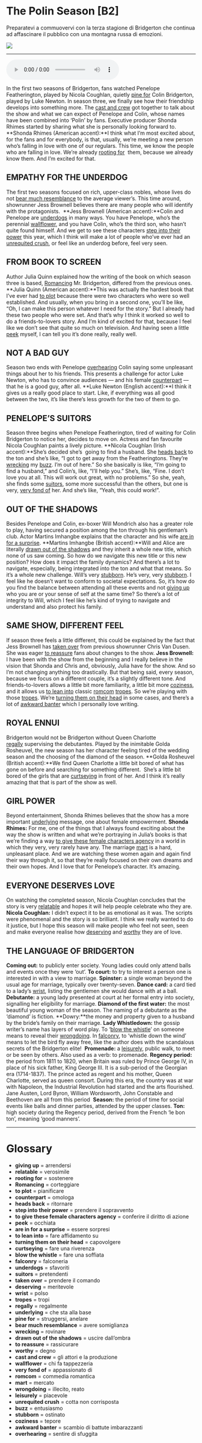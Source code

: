 # The Polin Season   [B2]

Preparatevi a commuovervi con la terza stagione di Bridgerton che continua ad affascinare il pubblico con una montagna russa di emozioni.

![](The%20Polin%20Season.jpg)

--------------

<div>
<audio controls autoplay>
    <source src="https:/raw.githubusercontent.com/dartie/speakup/main/2024-05/The%20Polin%20Season.mp3" type="audio/mpeg">
</audio>
</div>


In the first two seasons of Bridgerton, fans watched Penelope Featherington, played by Nicola Coughlan, quietly [pine for](## "struggersi, anelare") Colin Bridgerton, played by Luke Newton. In season three, we finally see how their friendship develops into something more. The [cast and crew](## "gli attori e la produzione") got together to talk about the show and what we can expect of Penelope and Colin, whose names have been combined into ‘Polin’ by fans. Executive producer Shonda Rhimes started by sharing what she is personally looking forward to.
**Shonda Rhimes (American accent):**I think what I’m most excited about, for the fans and for everybody, is that, usually, we’re meeting a new person who’s falling in love with one of our regulars. This time, we know the people who are falling in love. We’re already [rooting for](## "sostenere")  them, because we already know them. And I’m excited for that. 

## EMPATHY FOR THE UNDERDOG
The first two seasons focused on rich, upper-class nobles, whose lives do not [bear much resemblance](## "avere somiglianza") to the average viewer’s. This time around, showrunner Jess Brownell believes there are many people who will identify with the protagonists. 
**Jess Brownell (American accent):**Colin and Penelope are [underdogs](## "sfavoriti") in many ways. You have Penelope, who’s the perennial [wallflower](## "chi fa tappezzeria"), and you have Colin, who’s the third son, who hasn’t quite found himself. And we get to see these characters [step into their power](## "prendere il sopravvento") this year, which I think will make a lot of people who’ve ever had an [unrequited crush](## "cotta non corrisposta"), or feel like an underdog before, feel very seen. 

## FROM BOOK TO SCREEN
Author Julia Quinn explained how the writing of the book on which season three is based, [Romancing](## "corteggiare") Mr. Bridgerton, differed from the previous ones.
**Julia Quinn (American accent):**This was actually the hardest book that I’ve ever had [to plot](## "pianificare") because there were two characters who were so well established. And usually, when you bring in a second one, you’ll be like, “Oh, I can make this person whatever I need for the story.” But I already had these two people who were set. And that’s why I think it worked so well to do a friends-to-lovers story. And I’m kind of excited for that, because I feel like we don’t see that quite so much on television. And having seen a little [peek](## "occhiata") myself, I can tell you it’s done really, really well. 

## NOT A BAD GUY
Season two ends with Penelope [overhearing](## "sentire di sfuggita") Colin saying some unpleasant things about her to his friends. This presents a challenge for actor Luke Newton, who has to convince audiences — and his female [counterpart](## "omologa") — that he is a good guy, after all.
**Luke Newton (English accent):**I think it gives us a really good place to start. Like, if everything was all good between the two, it’s like there’s less growth for the two of them to go. 

## PENELOPE’S SUITORS
Season three begins when Penelope Featherington, tired of waiting for Colin Bridgerton to notice her, decides to move on. Actress and fan favourite Nicola Coughlan paints a lively picture.
**Nicola Coughlan (Irish accent):**She’s decided she’s  going to find a husband. She [heads back](## "ritornare") to the ton and she’s like, “I got to get away from the Featheringtons. They’re [wrecking](## "rovinare") my [buzz](## "entusiasmo"). I’m out of here.” So she basically is like, “I’m going to find a husband,” and Colin’s, like, “I’ll help you.” She’s, like, “Fine. I don’t love you at all. This will work out great, with no problems.” So she, yeah, she finds some [suitors](## "pretendenti"), some more successful than the others, but one is very, [very fond of](## "appassionato di") her. And she’s like, “Yeah, this could work!”. 

## OUT OF THE SHADOWS
Besides Penelope and Colin, ex-boxer Will Mondrich also has a greater role to play, having secured a position among the ton through his gentleman’s club. Actor Martins Imhangbe explains that the character and his wife [are in for a surprise](## "essere sorpresi").
**Martins Imhangbe (British accent):**Will and Alice are literally [drawn out of the shadows](## "uscire dall’ombra") and they inherit a whole new title, which none of us saw coming. So how do we navigate this new title or this new position? How does it impact the family dynamics? And there’s a lot to navigate, especially, being integrated into the ton and what that means. So it’s a whole new challenge. Will’s very [stubborn](## "ostinato"). He’s very, very [stubborn](## "ostinato"). I feel like he doesn’t want to conform to societal expectations. So, it’s how do you find the balance between attending all these events and not [giving up](## "arrendersi") who you are or your sense of self at the same time? So there’s a lot of integrity to Will, which I feel like he’s kind of trying to navigate and understand and also protect his family.

## SAME SHOW, DIFFERENT FEEL
If season three feels a little different, this could be explained by the fact that Jess Brownell has [taken over](## "prendere il comando") from previous showrunner Chris Van Dusen. She was eager [to reassure](## "rassicurare") fans about changes to the show.
**Jess Brownell:** I have been with the show from the beginning and I really believe in the vision that Shonda and Chris and, obviously, Julia have for the show. And so I’m not changing anything too drastically. But that being said, every season, because we focus on a different couple, it’s a slightly different tone. And friends-to-lovers allows a little bit more familiarity, a little bit more [coziness](## "tepore"), and it allows us [to lean into](## "fare affidamento su") classic [romcom](## "commedia romantica") [tropes](## "tropi"). So we’re playing with those [tropes](## "tropi"). We’re [turning them on their head](## "capovolgere") in some cases, and there’s a lot of [awkward banter](## "scambio di battute imbarazzanti") which I personally love writing.

## ROYAL ENNUI
Bridgerton would not be Bridgerton without Queen Charlotte [regally](## "regalmente") supervising the debutantes. Played by the inimitable Golda Rosheuvel, the new season has her character feeling tired of the wedding season and the choosing of the diamond of the season.
**Golda Rosheuvel (British accent):**We find Queen Charlotte a little bit bored of what has gone on before and searching for something different.  She’s a little bit bored of the girls that are [curtseying](## "fare una riverenza") in front of her. And I think it’s really amazing that that is part of the show as well.

## GIRL POWER
Beyond entertainment, Shonda Rhimes believes that the show has a more important [underlying](## "che sta alla base") message, one about female empowerment.
**Shonda Rhimes:** For me, one of the things that I always found exciting about the way the show is written and what we’re portraying in Julia’s books is that we’re finding a way [to give these female characters agency](## "conferire il diritto di azione") in a world in which they very, very rarely have any. The marriage [mart](## "mercato") is a hard, unpleasant place. And we are watching these women again and again find their way through it, so that they’re really focused on their own dreams and their own hopes. And I love that for Penelope’s character. It’s amazing.

## EVERYONE DESERVES LOVE
On watching the completed season, Nicola Coughlan concludes that the story is very [relatable](## "verosimile") and hopes it will help people celebrate who they are.
**Nicola Coughlan:** I didn’t expect it to be as emotional as it was. The scripts were phenomenal and the story is so brilliant. I think we really wanted to do it justice, but I hope this season will make people who feel not seen, seen and make everyone realise how [deserving](## "meritevole") and [worthy](## "degno") they are of love.  

## THE LANGUAGE OF BRIDGERTON
**Coming out:** to publicly enter society. Young ladies could only attend balls and events once they were ‘out’.
**To court:** to try to interest a person one is interested in with a view to marriage.
**Spinster:** a single woman beyond the usual age for marriage, typically over twenty-seven.
**Dance card:** a card tied to a lady’s [wrist](## "polso"), listing the gentlemen she would dance with at a ball. 
**Debutante:** a young lady presented at court at her formal entry into society, signalling her eligibility for marriage.
**Diamond of the first water:** the most beautiful young woman of the season. The naming of a debutante as the ‘diamond’ is fiction.
**Dowry:**the money and property given to a husband by the bride’s family on their marriage.
**Lady Whistledown:** the gossip writer’s name has layers of word play. To ‘[blow the whistle](## "fare una soffiata")’ on someone means to reveal their [wrongdoing](## "illecito, reato"). In [falconry](## "falconeria"), to ‘whistle down the wind’ means to let the bird fly away free, like the author does with the scandalous secrets of the Bridgerton elite! 
**Promenade:** a [leisurely](## "piacevole"), public walk, to meet or be seen by others. Also used as a verb: to promenade.
**Regency period:** the period from 1811 to 1820, when Britain was ruled by Prince George IV, in place of his sick father, King George III. It is a sub-period of the Georgian era (1714-1837). The prince acted as regent and his mother, Queen Charlotte, served as queen consort. During this era, the country was at war with Napoleon, the Industrial Revolution had started and the arts flourished. Jane Austen, Lord Byron, William Wordsworth, John Constable and Beethoven are all from this period 
**Season:** the period of time for social events like balls and dinner parties, attended by the upper classes.
**Ton:** high society during the Regency period, derived from the French ‘le bon ton’, meaning ‘good manners’.
 

--------------

<div style = "display:block; clear:both; page-break-after:always;"></div>

# Glossary
* **giving up** = arrendersi
* **relatable** = verosimile
* **rooting for** = sostenere
* **Romancing** = corteggiare
* **to plot** = pianificare
* **counterpart** = omologa
* **heads back** = ritornare
* **step into their power** = prendere il sopravvento
* **to give these female characters agency** = conferire il diritto di azione
* **peek** = occhiata
* **are in for a surprise** = essere sorpresi
* **to lean into** = fare affidamento su
* **turning them on their head** = capovolgere
* **curtseying** = fare una riverenza
* **blow the whistle** = fare una soffiata
* **falconry** = falconeria
* **underdogs** = sfavoriti
* **suitors** = pretendenti
* **taken over** = prendere il comando
* **deserving** = meritevole
* **wrist** = polso
* **tropes** = tropi
* **regally** = regalmente
* **underlying** = che sta alla base
* **pine for** = struggersi, anelare
* **bear much resemblance** = avere somiglianza
* **wrecking** = rovinare
* **drawn out of the shadows** = uscire dall’ombra
* **to reassure** = rassicurare
* **worthy** = degno
* **cast and crew** = gli attori e la produzione
* **wallflower** = chi fa tappezzeria
* **very fond of** = appassionato di
* **romcom** = commedia romantica
* **mart** = mercato
* **wrongdoing** = illecito, reato
* **leisurely** = piacevole
* **unrequited crush** = cotta non corrisposta
* **buzz** = entusiasmo
* **stubborn** = ostinato
* **coziness** = tepore
* **awkward banter** = scambio di battute imbarazzanti
* **overhearing** = sentire di sfuggita
